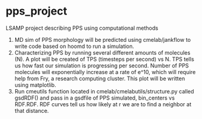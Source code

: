 # pps_project
LSAMP project describing PPS using computational methods

1. MD sim of PPS morphology will be predicted using cmelab/jankflow to write
code based on hoomd to run a simulation.
2. Characterizing PPS by running several different amounts of molecules (N).
A plot will be created of TPS (timesteps per second) vs N.
TPS tells us how fast our simulation is progressing per second.
Number of PPS molecules will exponentially increase at a rate of e^10,
which will require help from Fry, a research computing cluster. This plot will
be written using matplotlib.
3. Run cmeutils function located in cmelab/cmelabutils/structure.py called
gsdRDF() and pass in a gsdfile of PPS simulated, bin_centers vs  RDF.RDF.
RDF curves tell us how likely at r we are to find a neighbor at that
distance.
